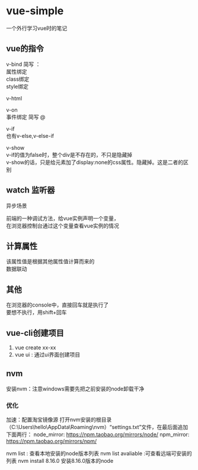 # vue-simple
一个外行学习vue时的笔记

## vue的指令  
v-bind 简写 ：  
属性绑定  
class绑定  
style绑定  

v-html

v-on   
事件绑定   简写 @  

v-if  
也有v-else,v-else-if  

v-show  
v-if的值为false时，整个div是不存在的，不只是隐藏掉   
v-show的话，只是给元素加了display:none的css属性。隐藏掉。这是二者的区别  

## watch 监听器  
异步场景  

前端的一种调试方法，给vue实例声明一个变量，  
在浏览器控制台通过这个变量查看vue实例的情况  



## 计算属性
该属性值是根据其他属性值计算而来的  
数据联动  



## 其他
在浏览器的console中，直接回车就是执行了    
要想不执行，用shift+回车  

## vue-cli创建项目
1. vue create xx-xx
2. vue ui : 通过ui界面创建项目

## nvm
安装nvm：注意windows需要先把之前安装的node卸载干净  
### 优化
加速：配置淘宝镜像源
打开nvm安装的根目录（C:\Users\hello\AppData\Roaming\nvm）“settings.txt”文件，在最后面追加下面两行：
node_mirror: https://npm.taobao.org/mirrors/node/
npm_mirror: https://npm.taobao.org/mirrors/npm/

nvm list : 查看本地安装的node版本列表
nvm list avaliable :可查看远端可安装的列表
nvm install 8.16.0 安装8.16.0版本的node



